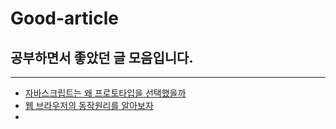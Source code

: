 # Good-article

## 공부하면서 좋았던 글 모음입니다.
- - -

- [자바스크립트는 왜 프로토타입을 선택했을까](https://medium.com/@limsungmook/%EC%9E%90%EB%B0%94%EC%8A%A4%ED%81%AC%EB%A6%BD%ED%8A%B8%EB%8A%94-%EC%99%9C-%ED%94%84%EB%A1%9C%ED%86%A0%ED%83%80%EC%9E%85%EC%9D%84-%EC%84%A0%ED%83%9D%ED%96%88%EC%9D%84%EA%B9%8C-997f985adb42)
- [웹 브라우저의 동작원리를 알아보자](https://velog.io/@thyoondev/%EC%9B%B9-%EB%B8%8C%EB%9D%BC%EC%9A%B0%EC%A0%80%EC%9D%98-%EB%8F%99%EC%9E%91%EC%9B%90%EB%A6%AC%EB%A5%BC-%EC%95%8C%EC%95%84%EB%B3%B4%EC%9E%90#domdocument-object-model-cssomcss-object-model-%EC%83%9D%EC%84%B1-parsing)
- [<Script> 태그의 위치는 어디가 좋을까?](https://shape-coding.tistory.com/entry/JavaScript-Script-%ED%83%9C%EA%B7%B8%EC%9D%98-%EC%9C%84%EC%B9%98%EB%8A%94-%EC%96%B4%EB%94%94%EA%B0%80-%EC%A2%8B%EC%9D%84%EA%B9%8C)
